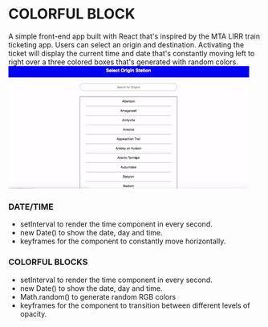 # COLORFUL BLOCK

A simple front-end app built with React that's inspired by the MTA LIRR train ticketing app. Users can select an origin and destination. Activating the ticket will display the current time and date that's constantly moving left to right over a three colored boxes that's generated with random colors.
![colorful-timedate](./colorful_timedate.gif)

### DATE/TIME
- setInterval to render the time component in every second.
- new Date() to show the date, day and time.
- keyframes for the component to constantly move horizontally.

### COLORFUL BLOCKS
- setInterval to render the time component in every second.
- new Date() to show the date, day and time.
- Math.random() to generate random RGB colors
- keyframes for the component to transition between different levels of opacity.
